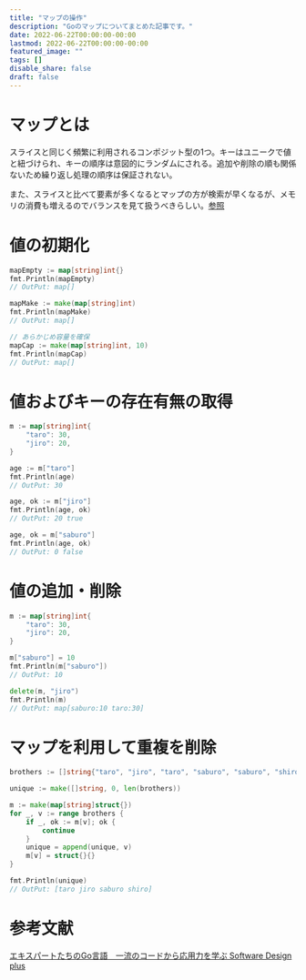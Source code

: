```yaml
---
title: "マップの操作"
description: "Goのマップについてまとめた記事です。"
date: 2022-06-22T00:00:00-00:00
lastmod: 2022-06-22T00:00:00-00:00
featured_image: ""
tags: []
disable_share: false
draft: false
---
```


# マップとは

スライスと同じく頻繁に利用されるコンポジット型の1つ。キーはユニークで値と紐づけられ、キーの順序は意図的にランダムにされる。追加や削除の順も関係ないため繰り返し処理の順序は保証されない。

また、スライスと比べて要素が多くなるとマップの方が検索が早くなるが、メモリの消費も増えるのでバランスを見て扱うべきらしい。[参照](https://times.hrbrain.co.jp/entry/go-slice-or-map#map-or-slice-%E3%81%A9%E3%81%A3%E3%81%A1%E3%81%8B%E3%81%AD)

# 値の初期化

```go
mapEmpty := map[string]int{}
fmt.Println(mapEmpty)
// OutPut: map[]

mapMake := make(map[string]int)
fmt.Println(mapMake)
// OutPut: map[]

// あらかじめ容量を確保
mapCap := make(map[string]int, 10)
fmt.Println(mapCap)
// OutPut: map[]
```

# 値およびキーの存在有無の取得

```go
m := map[string]int{
	"taro": 30,
	"jiro": 20,
}

age := m["taro"]
fmt.Println(age)
// OutPut: 30

age, ok := m["jiro"]
fmt.Println(age, ok)
// OutPut: 20 true

age, ok = m["saburo"]
fmt.Println(age, ok)
// OutPut: 0 false
```

# 値の追加・削除

```go
m := map[string]int{
	"taro": 30,
	"jiro": 20,
}

m["saburo"] = 10
fmt.Println(m["saburo"])
// OutPut: 10

delete(m, "jiro")
fmt.Println(m)
// OutPut: map[saburo:10 taro:30]
```

# マップを利用して重複を削除

```go
brothers := []string{"taro", "jiro", "taro", "saburo", "saburo", "shiro"}

unique := make([]string, 0, len(brothers))

m := make(map[string]struct{})
for _, v := range brothers {
	if _, ok := m[v]; ok {
		continue
	}
	unique = append(unique, v)
	m[v] = struct{}{}
}

fmt.Println(unique)
// OutPut: [taro jiro saburo shiro]
```


# 参考文献

[エキスパートたちのGo言語　一流のコードから応用力を学ぶ Software Design plus](https://gihyo.jp/book/2022/978-4-297-12519-6)
